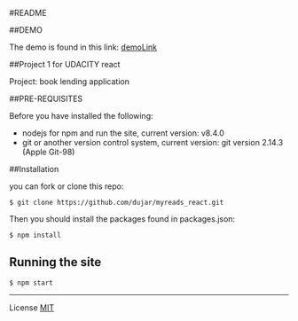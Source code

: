 
#README

##DEMO

The demo is found in this link: [demoLink]("http://dujar.github.io/myreads_udacity")

##Project 1 for UDACITY react

Project: book lending application

##PRE-REQUISITES

Before you have installed the following:

* nodejs for npm and run the site, current version: v8.4.0
* git or another version control system, current version: git version 2.14.3 (Apple Git-98)


##Installation

you can fork or clone this repo:

`$ git clone https://github.com/dujar/myreads_react.git`

Then you should install the packages found in packages.json:

`$ npm install`
## Running the site

`$ npm start`

***

License [MIT](https://opensource.org/licenses/MIT)
